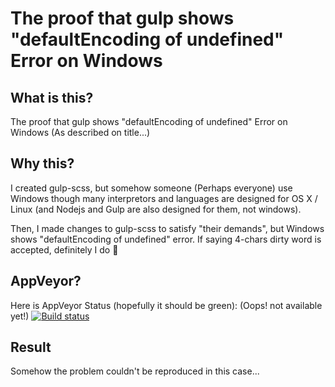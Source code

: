 # The proof that gulp shows "defaultEncoding of undefined" Error on Windows

## What is this?
The proof that gulp shows "defaultEncoding of undefined" Error on Windows
(As described on title...)

## Why this?
I created gulp-scss, but somehow someone (Perhaps everyone) use Windows though
many interpretors and languages are designed for OS X / Linux (and Nodejs and
Gulp are also designed for them, not windows).

Then, I made changes to gulp-scss to satisfy "their demands", but
Windows shows "defaultEncoding of undefined" error. If saying 4-chars dirty
word is accepted, definitely I do :shit:

## AppVeyor?
Here is AppVeyor Status (hopefully it should be green): (Oops! not available yet!)
[![Build status](https://ci.appveyor.com/api/projects/status/76ngqx902lprdise?svg=true)](https://ci.appveyor.com/project/hiroaki-yamamoto/proof-default-encoding-undetection-windows)

## Result
Somehow the problem couldn't be reproduced in this case...
